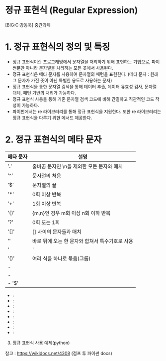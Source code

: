 # 정규 표현식 (Regular Expression)
[BIG:C:강동욱] 중간과제



# 1. 정규 표현식의 정의 및 특징
- 정규 표현식이란 프로그래밍에서 문자열을 처리하기 위해 표현하는 기법으로, 파이썬뿐만 아니라 문자열을 처리하는 모든 곳에서 사용된다.
- 정규 표현식은 메타 문자를 사용하여 문자열의 패턴을 표현한다. (메타 문자 : 원래 그 문자가 가진 뜻이 아닌 특별한 용도로 사용하는 문자)
- 정규 표현식을 통한 문자열 검색을 통해 데이터 추출, 데이터 유효성 검사, 문자열 대체, 패턴 기반의 처리가 가능하다.
- 정규 표현식 사용을 통해 기존 문자열 검색 코드에 비해 간결하고 직관적인 코드 작성이 가능하다.
- 파이썬에서는 re 라이브러리를 통해 정규 표현식을 지원한다. 또한 re 라이브러리는 정규 표현식을 다루기 위한 메서드 제공한다.


# 2. 정규 표현식의 메타 문자
|메타 문자|설명|
|------|---|
|'.'|줄바꿈 문자인 \n을 제외한 모든 문자와 매치|
|'^'|문자열의 처음|
|'$'|문자열의 끝|
|'*'|0회 이상 반복|
|'+'|1회 이상 반복 |
|'{}'|{m,n}인 경우 m회 이상 n회 이하 반복 |
|'?'|0회 또는 1회|
|'[]'|[] 사이의 문자들과 매치|
|'\'|바로 뒤에 오는 한 문자와 합쳐서 특수기호로 사용|
|'|'|'|' 전에 문자 또는 후에 문자(선택)|
|'()'|여러 식을 하나로 묶음(그룹)|
-  | 
-  | 
- '$' | 
-  : 
-  : 
-  : 
-  : 
-  : 
-  : 
-  : 
-  : 

3. 정규 표현식 사용 예제(python)




참고 : https://wikidocs.net/4308 (점프 투 파이썬 docs)
